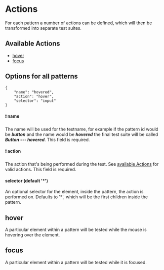# Actions

For each pattern a number of actions can be defined, which will then be transformed
into separate test suites.

## Available Actions
- [hover](#hover)
- [focus](#focus)

## Options for all patterns

```
{
    "name": "hovered",
    "action": "hover",
    "selector": "input"
}
```

#### :exclamation: name

The name will be used for the testname, for example if the pattern id would be
***button*** and the name would be ***hovered*** the final test suite will be
called ***Button --- hovered***. This field is required.


#### :exclamation: action

The action that's being performed during the test.
See [available Actions](#available-actions) for valid actions.
This field is required.

#### selector (default '*')

An optional selector for the element, inside the pattern, the action is
performed on. Defaults to '*', which will be the first children inside the pattern.

## hover

A particular element within a pattern will be tested while the mouse is hovering
over the element.

## focus

A particular element within a pattern will be tested while it is focused.
